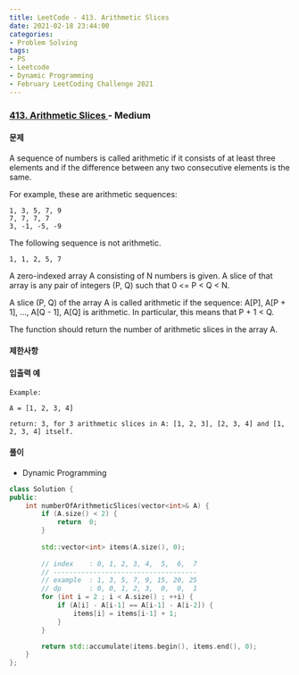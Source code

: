 ```yaml
---
title: LeetCode - 413. Arithmetic Slices
date: 2021-02-18 23:44:00
categories:
- Problem Solving
tags:
- PS
- Leetcode
- Dynamic Programming
- February LeetCoding Challenge 2021
---
```


### [ 413. Arithmetic Slices ](https://leetcode.com/problems/arithmetic-slices/) - Medium

#### 문제

A sequence of numbers is called arithmetic if it consists of at least three elements and if the difference between any two consecutive elements is the same.

For example, these are arithmetic sequences:

```
1, 3, 5, 7, 9
7, 7, 7, 7
3, -1, -5, -9
```

The following sequence is not arithmetic.

```
1, 1, 2, 5, 7
```

A zero-indexed array A consisting of N numbers is given. A slice of that array is any pair of integers (P, Q) such that 0 <= P < Q < N.

A slice (P, Q) of the array A is called arithmetic if the sequence:
A[P], A[P + 1], ..., A[Q - 1], A[Q] is arithmetic. In particular, this means that P + 1 < Q.

The function should return the number of arithmetic slices in the array A.

#### 제한사항

#### 입출력 예

```
Example:

A = [1, 2, 3, 4]

return: 3, for 3 arithmetic slices in A: [1, 2, 3], [2, 3, 4] and [1, 2, 3, 4] itself.
```

#### 풀이
- Dynamic Programming

```cpp
class Solution {
public:
    int numberOfArithmeticSlices(vector<int>& A) {
        if (A.size() < 2) {
            return  0;
        }
        
        std::vector<int> items(A.size(), 0);
        
        // index    : 0, 1, 2, 3, 4,  5,  6,  7
        // ------------------------------------
        // example  : 1, 3, 5, 7, 9, 15, 20, 25
        // dp       : 0, 0, 1, 2, 3,  0,  0,  1
        for (int i = 2 ; i < A.size() ; ++i) {
            if (A[i] - A[i-1] == A[i-1] - A[i-2]) {
                items[i] = items[i-1] + 1;
            }
        }

        return std::accumulate(items.begin(), items.end(), 0);
    }
};
```